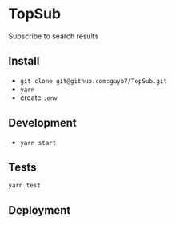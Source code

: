 # TopSub
Subscribe to search results

## Install
* `git clone git@github.com:guyb7/TopSub.git`
* `yarn`
* create `.env`

## Development
* `yarn start`

## Tests
`yarn test`

## Deployment
